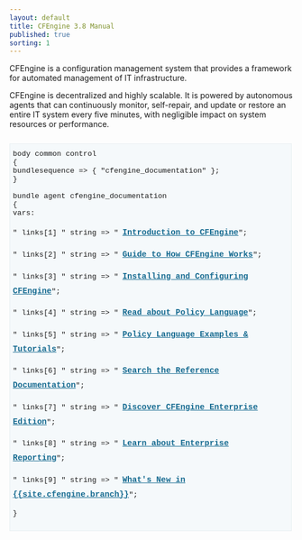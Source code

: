 ```yaml
---
layout: default
title: CFEngine 3.8 Manual
published: true
sorting: 1
---
```


CFEngine is a configuration management system that provides a framework for automated management of IT infrastructure.

CFEngine is decentralized and highly scalable. It is powered by autonomous agents that can continuously monitor, self-repair, and update or restore an entire IT system every five minutes, with negligible impact on system resources or performance.

<div class="highlight" style="font-weight: normal;">
<div class="cf3" style="background: #f5f9fb; border: 1px solid #e8eff1; display: block; font-weight: normal; margin: 2em 0; overflow: auto; padding: 2% 2% 2% 1%; width: 96%;font-family: Liberation Mono,Consolas,monospace;font-size: small;">
<span style="font-weight: normal;" class="k">body common control<span style="font-weight: normal;" class="k"> <br/>
<span style="font-weight: normal;" class="p">{</span><br/>
<span style="font-weight: normal;" class="kr">bundlesequence <span style="font-weight: normal;" class="o">=&gt;</span> <span style="font-weight: normal;" class="p">{</span> <span style="font-weight: normal;" class="s">"cfengine_documentation"</span> }<span style="font-weight: normal;" class="p">;</span><br/>
<span style="font-weight: normal;" class="p">}</span><br/>
<br/>
<span style="font-weight: normal;" class="k">bundle agent<span style="font-weight: normal;" class="k"> <span style="font-weight: normal;" class="nf">cfengine_documentation</span><br/>
<span style="font-weight: normal;" class="p">{</span><br/>
<span style="font-weight: normal;" class="kr">vars: </span><br/>
<br/>
   <span style="font-weight: normal;" class="p">"</span>
 <span style="font-weight: normal;" class="nv">links[1]</span>
 <span style="font-weight: normal;" class="p">"</span>   <span style="font-weight: normal;" class="kt">string </span>
 <span style="font-weight: normal;" class="o">=&gt; </span>
 <span style="font-weight: normal;" class="s" style="font-weight: normal;">"<a style="font-weight:bolder; color: #156a90; text-decoration:underline;font-size: 1.1em;line-height: 1.8; padding-left: 0.5em;" href="guide-introduction.html">Introduction to CFEngine</a>";</span> <br/>



  <span style="font-weight: normal;" class="p">"</span>
 <span style="font-weight: normal;" class="nv">links[2]</span>
 <span style="font-weight: normal;" class="p">"</span>   <span style="font-weight: normal;" class="kt">string </span>
 <span style="font-weight: normal;" class="o">=&gt; </span>
 <span style="font-weight: normal;" class="s" style="font-weight: normal;">"<a style="font-weight:bolder; color: #156a90; text-decoration:underline;font-size: 1.1em;line-height: 1.8; padding-left: 0.5em;" href="guide.html">Guide to How CFEngine Works</a>";</span> <br/>

  <span style="font-weight: normal;" class="p">"</span>
 <span style="font-weight: normal;" class="nv">links[3]</span>
 <span style="font-weight: normal;" class="p">"</span>   <span style="font-weight: normal;" class="kt">string </span>
 <span style="font-weight: normal;" class="o">=&gt; </span>
 <span style="font-weight: normal;" class="s" style="font-weight: normal;">"<a style="font-weight:bolder; color: #156a90; text-decoration:underline;font-size: 1.1em;line-height: 1.8; padding-left: 0.5em;" href="guide-installation-and-configuration.html">Installing and Configuring CFEngine</a>";</span> <br/>

  <span style="font-weight: normal;" class="p">"</span>
 <span style="font-weight: normal;" class="nv">links[4]</span>
 <span style="font-weight: normal;" class="p">"</span>   <span style="font-weight: normal;" class="kt">string </span>
 <span style="font-weight: normal;" class="o">=&gt; </span>
 <span style="font-weight: normal;" class="s" style="font-weight: normal;">"<a style="font-weight:bolder; color: #156a90; text-decoration:underline;font-size: 1.1em;line-height: 1.8; padding-left: 0.5em;" href="guide-writing-and-serving-policy.html">Read about Policy Language</a>";</span> <br/>

  <span style="font-weight: normal;" class="p">"</span>
 <span style="font-weight: normal;" class="nv">links[5]</span>
 <span style="font-weight: normal;" class="p">"</span>   <span style="font-weight: normal;" class="kt">string </span>
 <span style="font-weight: normal;" class="o">=&gt; </span>
 <span style="font-weight: normal;" class="s" style="font-weight: normal;">"<a style="font-weight:bolder; color: #156a90; text-decoration:underline;font-size: 1.1em;line-height: 1.8; padding-left: 0.5em;" href="examples.html">Policy Language Examples & Tutorials</a>";</span> <br/>

  <span style="font-weight: normal;" class="p">"</span>
 <span style="font-weight: normal;" class="nv">links[6]</span>
 <span style="font-weight: normal;" class="p">"</span>   <span style="font-weight: normal;" class="kt">string </span>
 <span style="font-weight: normal;" class="o">=&gt; </span>
 <span style="font-weight: normal;" class="s" style="font-weight: normal;">"<a style="font-weight:bolder; color: #156a90; text-decoration:underline;font-size: 1.1em;line-height: 1.8; padding-left: 0.5em;" href="reference.html">Search the Reference Documentation</a>";</span> <br/>

  <span style="font-weight: normal;" class="p">"</span>
 <span style="font-weight: normal;" class="nv">links[7]</span>
 <span style="font-weight: normal;" class="p">"</span>   <span style="font-weight: normal;" class="kt">string </span>
 <span style="font-weight: normal;" class="o">=&gt; </span>
 <span style="font-weight: normal;" class="s" style="font-weight: normal;">"<a style="font-weight:bolder; color: #156a90; text-decoration:underline;font-size: 1.1em;line-height: 1.8; padding-left: 0.5em;" href="enterprise-cfengine-guide.html">Discover CFEngine Enterprise Edition</a>";</span> <br/>

 <span style="font-weight: normal;" class="p">"</span>
 <span style="font-weight: normal;" class="nv">links[8]</span>
 <span style="font-weight: normal;" class="p">"</span>   <span style="font-weight: normal;" class="kt">string </span>
 <span style="font-weight: normal;" class="o">=&gt; </span>
 <span style="font-weight: normal;" class="s" style="font-weight: normal;">"<a style="font-weight:bolder; color: #156a90; text-decoration:underline;font-size: 1.1em;line-height: 1.8; padding-left: 0.5em;" href="enterprise-cfengine-guide-reporting.html">Learn about Enterprise Reporting</a>";</span> <br/>

 <span style="font-weight: normal;" class="p">"</span>
 <span style="font-weight: normal;" class="nv">links[9]</span>
 <span style="font-weight: normal;" class="p">"</span>   <span style="font-weight: normal;" class="kt">string </span>
 <span style="font-weight: normal;" class="o">=&gt; </span>
 <span style="font-weight: normal;" class="s" style="font-weight: normal;">"<a style="font-weight:bolder; color: #156a90; text-decoration:underline;font-size: 1.1em;line-height: 1.8; padding-left: 0.5em;" href="guide-latest-release-whatsnew.html">What's New in {{site.cfengine.branch}}</a>";</span> <br/>

<span style="font-weight: normal;" class="p">}</span> <br/>
</div>
</div>
